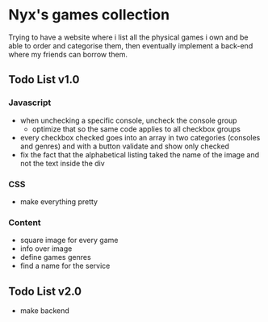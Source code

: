 # Nyx's games collection

Trying to have a website where i list all the physical games i own and be able to order and categorise them, then eventually implement a back-end where my friends can borrow them.

## Todo List v1.0

### Javascript

- when unchecking a specific console, uncheck the console group
    - optimize that so the same code applies to all checkbox groups
- every checkbox checked goes into an array in two categories (consoles and genres) and with a button validate and show only checked
- fix the fact that the alphabetical listing taked the name of the image and not the text inside the div

### CSS

- make everything pretty

### Content

- square image for every game
- info over image
- define games genres
- find a name for the service

## Todo List v2.0

- make backend